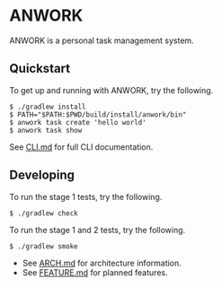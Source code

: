 # ANWORK

ANWORK is a personal task management system.

## Quickstart

To get up and running with ANWORK, try the following.
```
$ ./gradlew install
$ PATH="$PATH:$PWD/build/install/anwork/bin"
$ anwork task create 'hello world'
$ anwork task show
```

See [CLI.md](doc/CLI.md) for full CLI documentation.

## Developing

To run the stage 1 tests, try the following.
```
$ ./gradlew check
```

To run the stage 1 and 2 tests, try the following.
```
$ ./gradlew smoke
```

- See [ARCH.md](doc/ARCH.md) for architecture information.
- See [FEATURE.md](doc/FEATURE.md) for planned features.
